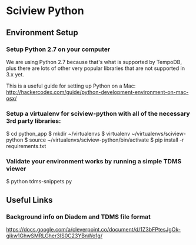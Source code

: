# Sciview Python 

## Environment Setup

### Setup Python 2.7 on your computer
We are using Python 2.7 because that's what is supported by TempoDB, plus there are lots of other very popular libraries that are not supported in 3.x yet.

This is a useful guide for setting up Python on a Mac: 
http://hackercodex.com/guide/python-development-environment-on-mac-osx/

### Setup a virtualenv for sciview-python with all of the necessary 3rd party libraries:
$ cd python_app
$ mkdir ~/virtualenvs
$ virtualenv ~/virtualenvs/sciview-python
$ source ~/virtualenvs/sciview-python/bin/activate
$ pip install -r requirements.txt

### Validate your environment works by running a simple TDMS viewer 
$ python tdms-snippets.py

## Useful Links

### Background info on Diadem and TDMS file format
https://docs.google.com/a/cleverpoint.co/document/d/1Z3bFPtesJgOk-gikw1GhwSMRLGher3IS0C23YBnWo1g/